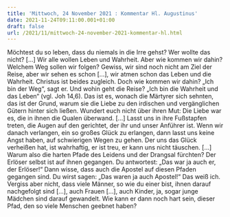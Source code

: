 ```yaml
---
title: 'Mittwoch, 24 November 2021 : Kommentar Hl. Augustinus'
date: 2021-11-24T09:11:00.001+01:00
draft: false
url: /2021/11/mittwoch-24-november-2021-kommentar-hl.html
---
```


Möchtest du so leben, dass du niemals in die Irre gehst? Wer wollte das nicht? \[…\] Wir alle wollen Leben und Wahrheit. Aber wie kommen wir dahin? Welchem Weg sollen wir folgen? Gewiss, wir sind noch nicht am Ziel der Reise, aber wir sehen es schon \[…\], wir atmen schon das Leben und die Wahrheit. Christus ist beides zugleich. Doch wie kommen wir dahin? „Ich bin der Weg“, sagt er. Und wohin geht die Reise? „Ich bin die Wahrheit und das Leben“ (vgl. Joh 14,6). Das ist es, wonach die Märtyrer sich sehnten, das ist der Grund, warum sie die Liebe zu den irdischen und vergänglichen Gütern hinter sich ließen. Wundert euch nicht über ihren Mut: Die Liebe war es, die in ihnen die Qualen überwand. \[…\] Lasst uns in ihre Fußstapfen treten, die Augen auf den gerichtet, der ihr und unser Anführer ist. Wenn wir danach verlangen, ein so großes Glück zu erlangen, dann lasst uns keine Angst haben, auf schwierigen Wegen zu gehen. Der uns das Glück verheißen hat, ist wahrhaftig, er ist treu, er kann uns nicht täuschen. \[…\] Warum also die harten Pfade des Leidens und der Drangsal fürchten? Der Erlöser selbst ist auf ihnen gegangen. Du antwortest: „Das war ja auch er, der Erlöser!“ Dann wisse, dass auch die Apostel auf diesen Pfaden gegangen sind. Du wirst sagen: „Das waren ja auch Apostel!“ Das weiß ich. Vergiss aber nicht, dass viele Männer, so wie du einer bist, ihnen darauf nachgefolgt sind \[…\], auch Frauen \[…\], auch Kinder, ja, sogar junge Mädchen sind darauf gewandelt. Wie kann er dann noch hart sein, dieser Pfad, den so viele Menschen geebnet haben?